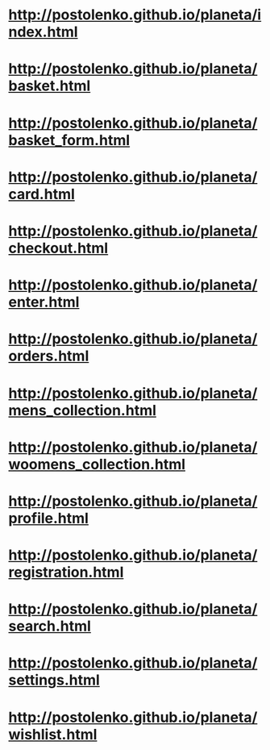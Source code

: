 # http://postolenko.github.io/planeta/index.html
# http://postolenko.github.io/planeta/basket.html
# http://postolenko.github.io/planeta/basket_form.html
# http://postolenko.github.io/planeta/card.html
# http://postolenko.github.io/planeta/checkout.html
# http://postolenko.github.io/planeta/enter.html
# http://postolenko.github.io/planeta/orders.html
# http://postolenko.github.io/planeta/mens_collection.html
# http://postolenko.github.io/planeta/woomens_collection.html
# http://postolenko.github.io/planeta/profile.html
# http://postolenko.github.io/planeta/registration.html
# http://postolenko.github.io/planeta/search.html
# http://postolenko.github.io/planeta/settings.html
# http://postolenko.github.io/planeta/wishlist.html